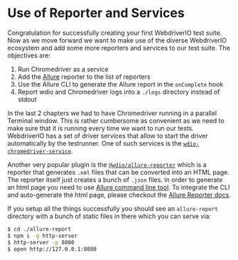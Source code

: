 Use of Reporter and Services
============================

Congratulation for successfully creating your first WebdriverIO test suite. Now as we move forward we want to make use of the diverse WebdriverIO ecosystem and add some more reporters and services to our test suite. The objectives are:

1. Run Chromedriver as a service
2. Add the [Allure](http://allure.qatools.ru/) reporter to the list of reporters
3. Use the Allure CLI to generate the Allure report in the `onComplete` hook
4. Report wdio and Chromedriver logs into a `./logs` directory instead of stdout

In the last 2 chapters we had to have Chromedriver running in a parallel Terminal window. This is rather cumbersome as convenient as we need to make sure that it is running every time we want to run our tests. WebdriverIO has a set of driver services that allow to start the driver automatically by the testrunner. One of such services is the [`wdio-chromedriver-service`](https://www.npmjs.com/package/wdio-chromedriver-service).

Another very popular plugin is the [`@wdio/allure-reporter`](https://www.npmjs.com/package/@wdio/allure-reporter) which is a reporter that generates `.xml` files that can be converted into an HTML page. The reporter itself just creates a bunch of `.json` files. In order to generate an html page you need to use [Allure command line tool](https://www.npmjs.com/package/allure-commandline). To integrate the CLI and auto-generate the html page, please checkout the [Allure Reporter docs](https://webdriver.io/docs/allure-reporter#autogenerate-report).

If you setup all the things successfully you should see an `allure-report` directory with a bunch of static files in there which you can serve via:

```sh
$ cd ./allure-report
$ npm i -g http-server
$ http-server -p 8080
$ open http://127.0.0.1:8080
```
